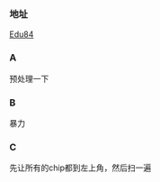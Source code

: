 ### 地址
[Edu84](https://codeforces.com/contest/1327)

### A
预处理一下

### B
暴力

### C
先让所有的chip都到左上角，然后扫一遍


